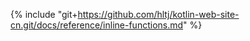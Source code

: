 {% include "git+https://github.com/hltj/kotlin-web-site-cn.git/docs/reference/inline-functions.md" %}
